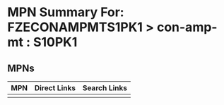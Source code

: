 



# MPN Summary For: FZECONAMPMTS1PK1 > con-amp-mt : S10PK1

## MPNs
  

|MPN|Direct Links|Search Links|
| :--- | :--- | :--- |
||||
